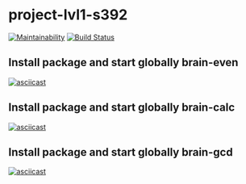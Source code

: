 # project-lvl1-s392
[![Maintainability](https://api.codeclimate.com/v1/badges/9afaf44e8a72040e6531/maintainability)](https://codeclimate.com/github/Dark-chocolate1/project-lvl1-s392/maintainability)
[![Build Status](https://travis-ci.org/Dark-chocolate1/project-lvl1-s392.svg?branch=master)](https://travis-ci.org/Dark-chocolate1/project-lvl1-s392)

## Install package and start globally brain-even
[![asciicast](https://asciinema.org/a/5LnGY67qJd6mm05443OcZwjAu.svg)](https://asciinema.org/a/5LnGY67qJd6mm05443OcZwjAu)


## Install package and start globally brain-calc
[![asciicast](https://asciinema.org/a/KVKl4vfn96OkvTrnXuni0vjqi.svg)](https://asciinema.org/a/KVKl4vfn96OkvTrnXuni0vjqi)

## Install package and start globally brain-gcd
[![asciicast](https://asciinema.org/a/tpiKpQ20KTbnlbRzXvSGy6LId.svg)](https://asciinema.org/a/tpiKpQ20KTbnlbRzXvSGy6LId)

